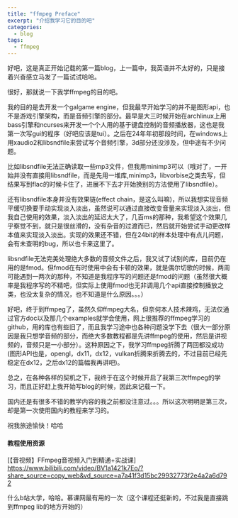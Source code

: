 ```yaml
---
title: "ffmpeg Preface"
excerpt: "介绍我学习它的目的吧"
categories:
  - blog
tags:
  - ffmpeg
---
```


好吧，这是真正开始记载的第一篇blog，上一篇中，我英语并不太好的，只是接着兴奋感立马发了一篇试试哈哈。

很好，那就说一下我学ffmpeg的目的吧。

我的目的是去开发一个galgame engine，但我最早开始学习的并不是图形api，也不是游戏引擎架构，而是音频引擎的部分。最早是大三时候开始在archlinux上用bass引擎和ncurses来开发一个个人用的基于键盘控制的音频播放器，这也是我第一次写gui的程序（好吧应该是tui）。之后在24年年初那段时间，在windows上用xaudio2和libsndfile来尝试写个音频引擎，3d部分还没涉及，但中途有不少问题。

比如libsndfile无法正确读取一些mp3文件，但我用minimp3可以（哦对了，一开始并没有直接用libsndfile，而是先用一堆库,minimp3，libvorbise之类去写，但结果写到flac的时候卡住了，进展不下去才开始换别的方法使用了libsndfile）。

还有libsndfile本身并没有效果链(effect chain，是这么叫嘛)，所以我想实现音频平缓切换要手动实现淡入淡出，虽然说可以通过直接改变音量来实现淡入淡出，但我自己使用的效果，淡入淡出的延迟太大了，几百ms的那种，我希望这个效果几乎察觉不到，就只是很丝滑的，没有杂音的过渡而已，然后就开始尝试手动更改样本值来实现淡入淡出。实现的效果还不错，但在24bit的样本处理中有点儿问题，会有未查明的bug，所以也卡来这里了。

libsndfile无法完美处理绝大多数的音频文件之后，我又试了试别的库，目前仍在用的是fmod。但fmod在有时使用中会有卡顿的效果，就是偶尔切歌的时候，两周可能遇到一两次的那种，不知道是我程序写的问题还是fmod的问题（虽然很大概率是我程序写的不精吧，但实际上使用fmod也无非调用几个api直接控制播放之类，也没太复杂的情况，也不知道是什么原因。。。）

好吧，终于到ffmpeg了，虽然久仰ffmpeg大名，但奈何本人技术辣鸡，无法仅通过官方doc以及那几个examples就学会使用，网上很推荐的ffmpeg学习的github，用的库也有些旧了，而且我学习途中也各种问题没学下去（很大一部分原因是我只想学音频的部分，而绝大多数教程都是先讲ffmpeg的使用，然后是讲视频的，音频只是一小部分）。这种原因之下，我学习ffmpeg折腾了两回都没成功(图形API也是，opengl，dx11，dx12，vulkan折腾来折腾去的，不过目前已经先稳定在dx12，之后dx12的篇幅我再讲吧)。

总之，在各种各样的契机之下，我终于在这个时候开启了我第三次ffmpeg的学习，而且正好赶上我开始写blog的时候，因此来记载一下。

国内还是有很多不错的教学内容的我之前都没注意过。。。所以这次明明是第三次，却是第一次使用国内的教程来学习的。

祝我旅途愉快！哈哈

#### 教程使用资源
[【音视频】FFmpeg音视频入门到精通+实战课] https://www.bilibili.com/video/BV1a1421k7Eo/?share_source=copy_web&vd_source=a7a41f3d15bc29932773f2e4a2a6d792

什么b站大学，哈哈。慕课网最有用的一次（这个课程还挺新的，不过我是直接跳到ffmpeg lib的地方开始的）